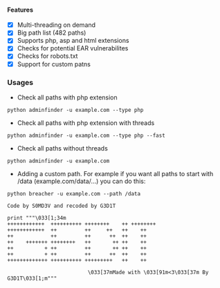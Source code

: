 #### Features
- [x] Multi-threading on demand
- [x] Big path list (482 paths)
- [x] Supports php, asp and html extensions
- [x] Checks for potential EAR vulnerabilites
- [x] Checks for robots.txt
- [x] Support for custom patns

### Usages
- Check all paths with php extension
```
python adminfinder -u example.com --type php
```
- Check all paths with php extension with threads
```
python adminfinder -u example.com --type php --fast
```
- Check all paths without threads
```
python adminfinder -u example.com
```
- Adding a custom path. For example if you want all paths to start with /data (example.com/data/...) you can do this:
```
python breacher -u example.com --path /data

Code by S0MD3V and recoded by G3D1T

print """\033[1;34m
++++++++++++  ++++++++++ ++++++++    ++ ++++++++
++++++++++++  ++         ++     ++   ++    ++
++            ++         ++      ++  ++    ++
++    +++++++ ++++++++   ++       ++ ++    ++
++          + ++         ++       ++ ++    ++
++          + ++         ++      ++  ++    ++
+++++++++++++ ++++++++++ +++++++++   ++    ++

                          \033[37mMade with \033[91m<3\033[37m By G3D1T\033[1;m"""
